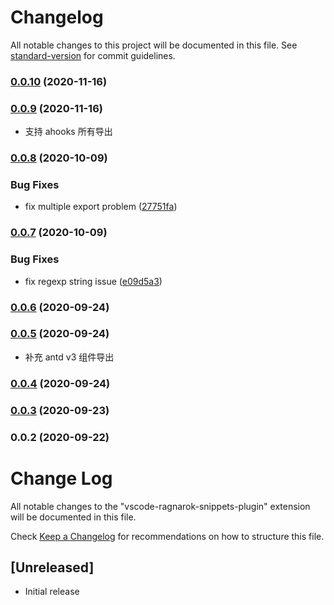 # Changelog

All notable changes to this project will be documented in this file. See [standard-version](https://github.com/conventional-changelog/standard-version) for commit guidelines.

### [0.0.10](https://github.com/Nelayah/vscode-ragnarok-snippets-plugin/compare/v0.0.9...v0.0.10) (2020-11-16)

### [0.0.9](https://github.com/Nelayah/vscode-ragnarok-snippets-plugin/compare/v0.0.8...v0.0.9) (2020-11-16)

- 支持 ahooks 所有导出

### [0.0.8](https://github.com/Nelayah/vscode-ragnarok-snippets-plugin/compare/v0.0.7...v0.0.8) (2020-10-09)


### Bug Fixes

* fix multiple export problem ([27751fa](https://github.com/Nelayah/vscode-ragnarok-snippets-plugin/commit/27751fa22abc5605fbc329d65da21a7d5dad74e4))

### [0.0.7](https://github.com/Nelayah/vscode-ragnarok-snippets-plugin/compare/v0.0.6...v0.0.7) (2020-10-09)


### Bug Fixes

* fix regexp string issue ([e09d5a3](https://github.com/Nelayah/vscode-ragnarok-snippets-plugin/commit/e09d5a3f01a6d0349a9e45138ae1782f76e84d4d))

### [0.0.6](https://github.com/Nelayah/vscode-ragnarok-snippets-plugin/compare/v0.0.5...v0.0.6) (2020-09-24)

### [0.0.5](https://github.com/Nelayah/vscode-ragnarok-snippets-plugin/compare/v0.0.4...v0.0.5) (2020-09-24)

- 补充 antd v3 组件导出

### [0.0.4](https://github.com/Nelayah/vscode-ragnarok-snippets-plugin/compare/v0.0.3...v0.0.4) (2020-09-24)

### [0.0.3](https://github.com/Nelayah/vscode-ragnarok-snippets-plugin/compare/v0.0.2...v0.0.3) (2020-09-23)

### 0.0.2 (2020-09-22)

# Change Log

All notable changes to the "vscode-ragnarok-snippets-plugin" extension will be documented in this file.

Check [Keep a Changelog](http://keepachangelog.com/) for recommendations on how to structure this file.

## [Unreleased]

- Initial release